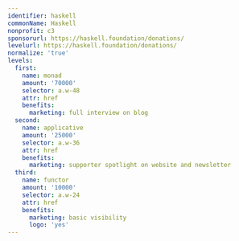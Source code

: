 ```yaml
---
identifier: haskell
commonName: Haskell
nonprofit: c3
sponsorurl: https://haskell.foundation/donations/
levelurl: https://haskell.foundation/donations/
normalize: 'true'
levels:
  first:
    name: monad
    amount: '70000'
    selector: a.w-48
    attr: href
    benefits:
      marketing: full interview on blog
  second:
    name: applicative
    amount: '25000'
    selector: a.w-36
    attr: href
    benefits:
      marketing: supporter spotlight on website and newsletter
  third:
    name: functor
    amount: '10000'
    selector: a.w-24
    attr: href
    benefits:
      marketing: basic visibility
      logo: 'yes'
---
```

